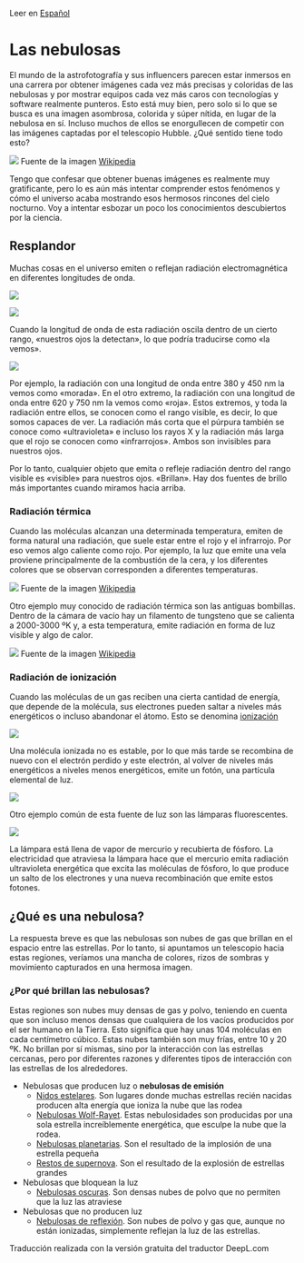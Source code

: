 Leer en [Español](./Nebulosas.md)

# Las nebulosas

El mundo de la astrofotografía y sus influencers parecen estar inmersos en una carrera por obtener imágenes cada vez más precisas y coloridas de las nebulosas y por mostrar equipos cada vez más caros con tecnologías y software realmente punteros. Esto está muy bien, pero solo si lo que se busca es una imagen asombrosa, colorida y súper nítida, en lugar de la nebulosa en sí. Incluso muchos de ellos se enorgullecen de competir con las imágenes captadas por el telescopio Hubble. ¿Qué sentido tiene todo esto? 

![](./Pics/PillarsOfCreation.jpg) Fuente de la imagen [Wikipedia](https://en.wikipedia.org/wiki/Pillars_of_Creation)
	
Tengo que confesar que obtener buenas imágenes es realmente muy gratificante, pero lo es aún más intentar comprender estos fenómenos y cómo el universo acaba mostrando esos hermosos rincones del cielo nocturno. Voy a intentar esbozar un poco los conocimientos descubiertos por la ciencia.

## Resplandor

Muchas cosas en el universo emiten o reflejan radiación electromagnética en diferentes longitudes de onda.

![](./Pics/Radiation.jpg)


![](./Pics/EmitionReflection.jpg)


Cuando la longitud de onda de esta radiación oscila dentro de un cierto rango, «nuestros ojos la detectan», lo que podría traducirse como «la vemos». 

![](./Pics/SpectrumRadiation.jpg)


Por ejemplo, la radiación con una longitud de onda entre 380 y 450 nm la vemos como «morada». En el otro extremo, la radiación con una longitud de onda entre 620 y 750 nm la vemos como «roja». Estos extremos, y toda la radiación entre ellos, se conocen como el rango visible, es decir, lo que somos capaces de ver. La radiación más corta que el púrpura también se conoce como «ultravioleta» e incluso los rayos X y la radiación más larga que el rojo se conocen como «infrarrojos». Ambos son invisibles para nuestros ojos.

Por lo tanto, cualquier objeto que emita o refleje radiación dentro del rango visible es «visible» para nuestros ojos. «Brillan». Hay dos fuentes de brillo más importantes cuando miramos hacia arriba.

### Radiación térmica

Cuando las moléculas alcanzan una determinada temperatura, emiten de forma natural una radiación, que suele estar entre el rojo y el infrarrojo. Por eso vemos algo caliente como rojo. Por ejemplo, la luz que emite una vela proviene principalmente de la combustión de la cera, y los diferentes colores que se observan corresponden a diferentes temperaturas.

![](./Pics/Candle.jpg) Fuente de la imagen [Wikipedia](https://en.wikipedia.org/wiki/Candle)

Otro ejemplo muy conocido de radiación térmica son las antiguas bombillas. Dentro de la cámara de vacío hay un filamento de tungsteno que se calienta a 2000-3000 ºK y, a esta temperatura, emite radiación en forma de luz visible y algo de calor. 

![](./Pics/LightBulb.jpg) Fuente de la imagen [Wikipedia](https://en.wikipedia.org/wiki/Electric_light)

### Radiación de ionización

Cuando las moléculas de un gas reciben una cierta cantidad de energía, que depende de la molécula, sus electrones pueden saltar a niveles más energéticos o incluso abandonar el átomo. Esto se denomina [ionización](https://en.wikipedia.org/wiki/Ionization)

![](./Pics/ElectronExcited.jpg) 

Una molécula ionizada no es estable, por lo que más tarde se recombina de nuevo con el electrón perdido y este electrón, al volver de niveles más energéticos a niveles menos energéticos, emite un fotón, una partícula elemental de luz.

![](./Pics/Photon.jpg) 

Otro ejemplo común de esta fuente de luz son las lámparas fluorescentes. 

![](./Pics/FluorescentLamp.jpg) 

La lámpara está llena de vapor de mercurio y recubierta de fósforo. La electricidad que atraviesa la lámpara hace que el mercurio emita radiación ultravioleta energética que excita las moléculas de fósforo, lo que produce un salto de los electrones y una nueva recombinación que emite estos fotones.  

## ¿Qué es una nebulosa?

La respuesta breve es que las nebulosas son nubes de gas que brillan en el espacio entre las estrellas. Por lo tanto, si apuntamos un telescopio hacia estas regiones, veríamos una mancha de colores, rizos de sombras y movimiento capturados en una hermosa imagen. 

### ¿Por qué brillan las nebulosas?

Estas regiones son nubes muy densas de gas y polvo, teniendo en cuenta que son incluso menos densas que cualquiera de los vacíos producidos por el ser humano en la Tierra. Esto significa que hay unas 104 moléculas en cada centímetro cúbico. Estas nubes también son muy frías, entre 10 y 20 ºK. No brillan por sí mismas, sino por la interacción con las estrellas cercanas, pero por diferentes razones y diferentes tipos de interacción con las estrellas de los alrededores.

* Nebulosas que producen luz o **nebulosas de emisión**
    * [Nidos estelares](./Nidos_Estelares.md). Son lugares donde muchas estrellas recién nacidas producen alta energía que ioniza la nube que las rodea
    * [Nebulosas Wolf-Rayet](./Nebulosas_Wolf_Rayet.md). Estas nebulosidades son producidas por una sola estrella increíblemente energética, que esculpe la nube  que la rodea.
    * [Nebulosas planetarias](./Nebulosas_Planetarias.md). Son el resultado de la implosión de una estrella pequeña
    * [Restos de supernova](./Supernovas.md). Son el resultado de la  explosión de estrellas grandes
* Nebulosas que bloquean la luz
    * [Nebulosas oscuras](./Nebulosas_Oscuras.md). Son densas nubes de polvo que no permiten que la luz las atraviese
* Nebulosas que no producen luz
    * [Nebulosas de reflexión](./Nebulosas_Reflexion.md). Son nubes de polvo y gas que, aunque no están ionizadas, simplemente reflejan la luz de las estrellas.

Traducción realizada con la versión gratuita del traductor DeepL.com